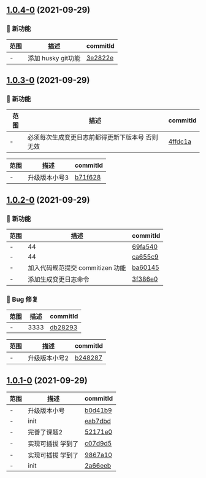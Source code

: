## [1.0.4-0](https://github.com/jinyan99/webpack-practice1/compare/v1.0.3-0...v1.0.4-0) (2021-09-29)

### 🌟 新功能
范围|描述|commitId
--|--|--
 - | 添加 husky git功能 | [3e2822e](https://github.com/jinyan99/webpack-practice1/commit/3e2822e)

## [1.0.3-0](https://github.com/jinyan99/webpack-practice1/compare/v1.0.2-0...v1.0.3-0) (2021-09-29)

### 🌟 新功能
范围|描述|commitId
--|--|--
 - | 必须每次生成变更日志前都得更新下版本号 否则无效 | [4ffdc1a](https://github.com/jinyan99/webpack-practice1/commit/4ffdc1a)


范围|描述|commitId
--|--|--
 - | 升级版本小号3 | [b71f628](https://github.com/jinyan99/webpack-practice1/commit/b71f628)

## [1.0.2-0](https://github.com/jinyan99/webpack-practice1/compare/v1.0.1-0...v1.0.2-0) (2021-09-29)

### 🌟 新功能
范围|描述|commitId
--|--|--
 - | 44 | [69fa540](https://github.com/jinyan99/webpack-practice1/commit/69fa540)
 - | 44 | [ca655c9](https://github.com/jinyan99/webpack-practice1/commit/ca655c9)
 - | 加入代码规范提交 commitizen 功能 | [ba60145](https://github.com/jinyan99/webpack-practice1/commit/ba60145)
 - | 添加生成变更日志命令 | [3f386e0](https://github.com/jinyan99/webpack-practice1/commit/3f386e0)


### 🐛 Bug 修复
范围|描述|commitId
--|--|--
 - | 3333 | [db28293](https://github.com/jinyan99/webpack-practice1/commit/db28293)


范围|描述|commitId
--|--|--
 - | 升级版本小号2 | [b248287](https://github.com/jinyan99/webpack-practice1/commit/b248287)

## [1.0.1-0](https://github.com/jinyan99/webpack-practice1/compare/2a66eeb...v1.0.1-0) (2021-09-29)

范围|描述|commitId
--|--|--
 - | 升级版本小号 | [b0d41b9](https://github.com/jinyan99/webpack-practice1/commit/b0d41b9)
 - | init | [eab7dbd](https://github.com/jinyan99/webpack-practice1/commit/eab7dbd)
 - | 完善了课题2 | [52171e0](https://github.com/jinyan99/webpack-practice1/commit/52171e0)
 - | 实现可插拔 学到了 | [c07d9d5](https://github.com/jinyan99/webpack-practice1/commit/c07d9d5)
 - | 实现可插拔 学到了 | [9867a10](https://github.com/jinyan99/webpack-practice1/commit/9867a10)
 - | init | [2a66eeb](https://github.com/jinyan99/webpack-practice1/commit/2a66eeb)

